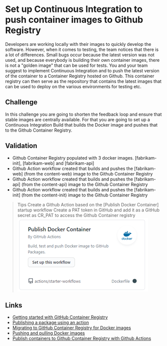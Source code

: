 # Set up Continuous Integration to push container images to Github Registry
Developers are working locally with their images to quickly develop the software. However, when it comes to testing, the team notices that there is a lot of differences. Small bugs occur because the latest version was not used, and because everybody is building their own container images, there is not a "golden image" that can be used for tests. You and your team suggest to implement Continuous Integration and to push the latest version of the container to a Container Registry hosted on Github. This container registry can then serve as the repository that contains the latest images that can be used to deploy on the various environments for testing etc.

## Challenge
In this challenge you are going to shorten the feedback loop and ensure that stable images are centrally available. For that you are going to set up a Continuous Integration Build that builds the Docker image and pushes that to the Github Container Registry.

## Validation
* Github Container Registry populated with 3 docker images. [fabrikam-init], [fabrikam-web] and [fabrikam-api]
* Github Action workflow created that builds and pushes the [fabrikam-web] (from the content-web) image to the Github Container Registry
* Github Action workflow created that builds and pushes the [fabrikam-api] (from the content-api) image to the Github Container Registry
* Github Action workflow created that builds and pushes the [fabrikam-init] (from the content-init) image to the Github Container Registry

> Tips
> Create a Github Action based on the [Publish Docker Container] startup workflow
> Create a PAT token in GitHub and add it as a GitHub secret as CR_PAT to access the Github Container registry
![](2020-09-21-10-49-31.png)


## Links
* [Getting started with GitHub Container Registry](https://docs.github.com/en/packages/getting-started-with-github-container-registry)
* [Publishing a package using an action](https://docs.github.com/en/packages/using-github-packages-with-your-projects-ecosystem/using-github-packages-with-github-actions#publishing-a-package-using-an-action)
* [Migrating to GitHub Container Registry for Docker images](https://docs.github.com/en/packages/getting-started-with-github-container-registry/migrating-to-github-container-registry-for-docker-images)
* [Pushing and pulling Docker images](https://docs.github.com/en/packages/managing-container-images-with-github-container-registry/pushing-and-pulling-docker-images)
* [Publish containers to Github Container Registry with Github Actions](https://medium.com/cooking-with-azure/publish-containers-to-github-container-registry-with-github-actions-4e39700ae14c)